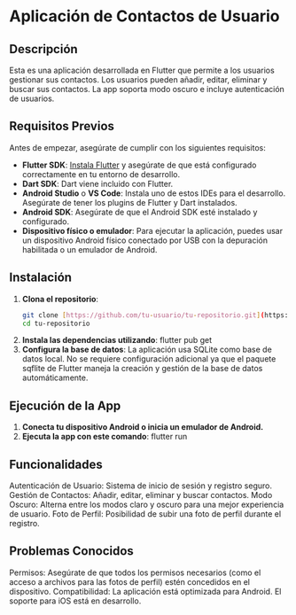 # Aplicación de Contactos de Usuario

## Descripción

Esta es una aplicación desarrollada en Flutter que permite a los usuarios gestionar sus contactos. Los usuarios pueden añadir, editar, eliminar y buscar sus contactos. La app soporta modo oscuro e incluye autenticación de usuarios.

## Requisitos Previos

Antes de empezar, asegúrate de cumplir con los siguientes requisitos:

- **Flutter SDK**: [Instala Flutter](https://flutter.dev/docs/get-started/install) y asegúrate de que está configurado correctamente en tu entorno de desarrollo.
- **Dart SDK**: Dart viene incluido con Flutter.
- **Android Studio** o **VS Code**: Instala uno de estos IDEs para el desarrollo. Asegúrate de tener los plugins de Flutter y Dart instalados.
- **Android SDK**: Asegúrate de que el Android SDK esté instalado y configurado.
- **Dispositivo físico o emulador**: Para ejecutar la aplicación, puedes usar un dispositivo Android físico conectado por USB con la depuración habilitada o un emulador de Android.

## Instalación

1. **Clona el repositorio**:
   ```bash
   git clone [https://github.com/tu-usuario/tu-repositorio.git](https://github.com/mario199764/user_contacts_app.git)
   cd tu-repositorio
2. **Instala las dependencias utilizando**:
   flutter pub get
3. **Configura la base de datos**:
   La aplicación usa SQLite como base de datos local. No se requiere configuración adicional ya que el paquete sqflite de Flutter maneja la creación y gestión de la base de datos automáticamente.


## Ejecución de la App

1. **Conecta tu dispositivo Android o inicia un emulador de Android.**
2. **Ejecuta la app con este comando**: flutter run

## Funcionalidades

Autenticación de Usuario: Sistema de inicio de sesión y registro seguro.
Gestión de Contactos: Añadir, editar, eliminar y buscar contactos.
Modo Oscuro: Alterna entre los modos claro y oscuro para una mejor experiencia de usuario.
Foto de Perfil: Posibilidad de subir una foto de perfil durante el registro.

## Problemas Conocidos

Permisos: Asegúrate de que todos los permisos necesarios (como el acceso a archivos para las fotos de perfil) estén concedidos en el dispositivo.
Compatibilidad: La aplicación está optimizada para Android. El soporte para iOS está en desarrollo.

